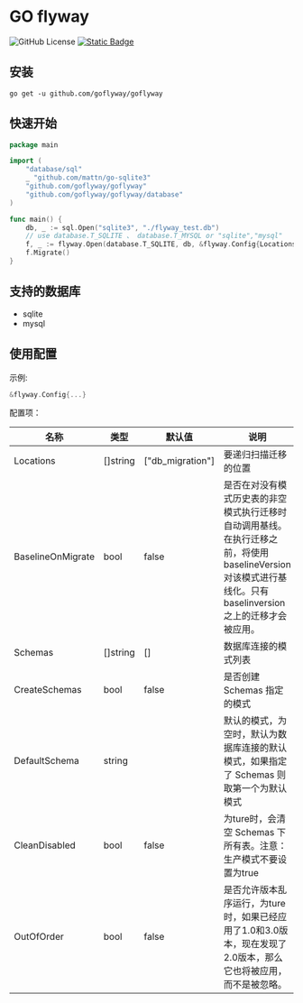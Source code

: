 # GO flyway

![GitHub License](https://img.shields.io/github/license/goflyway/goflyway)
[![Static Badge](https://img.shields.io/badge/go.dev-reference-blue?style=flat)](https://pkg.go.dev/github.com/goflyway/goflyway)

## 安装

```shell
go get -u github.com/goflyway/goflyway
```

## 快速开始

```go
package main

import (
	"database/sql"
	_ "github.com/mattn/go-sqlite3"
	"github.com/goflyway/goflyway"
	"github.com/goflyway/goflyway/database"
)

func main() {
	db, _ := sql.Open("sqlite3", "./flyway_test.db")
	// use database.T_SQLITE 、 database.T_MYSQL or "sqlite","mysql"
	f, _ := flyway.Open(database.T_SQLITE, db, &flyway.Config{Locations: []string{"db_migration"}})
	f.Migrate()
}
```

## 支持的数据库

- sqlite
- mysql

## 使用配置

示例:

```go
&flyway.Config{...}

```

配置项：

 名称                | 类型       | 默认值              | 说明                                                                                          
-------------------|----------|------------------|---------------------------------------------------------------------------------------------
 Locations         | []string | ["db_migration"] | 要递归扫描迁移的位置                                                                                  
 BaselineOnMigrate | bool     | false            | 是否在对没有模式历史表的非空模式执行迁移时自动调用基线。在执行迁移之前，将使用baselineVersion对该模式进行基线化。只有baselinversion之上的迁移才会被应用。 
 Schemas           | []string | []               | 数据库连接的模式列表                                                                                  
 CreateSchemas     | bool     | false            | 是否创建 Schemas 指定的模式                                                                          
 DefaultSchema     | string   |                  | 默认的模式，为空时，默认为数据库连接的默认模式，如果指定了 Schemas 则取第一个为默认模式                                            
 CleanDisabled     | bool     | false            | 为ture时，会清空 Schemas 下所有表。注意：生产模式不要设置为true                                                    
 OutOfOrder        | bool     | false            | 是否允许版本乱序运行，为ture时，如果已经应用了1.0和3.0版本，现在发现了2.0版本，那么它也将被应用，而不是被忽略。                              
